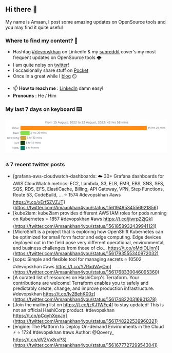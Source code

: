 <!--- [![Hits](https://hits.seeyoufarm.com/api/count/incr/badge.svg?url=https%3A%2F%2Fgithub.com%2Fakhan4u%2Fhit-counter&count_bg=%2379C83D&title_bg=%23555555&icon=&icon_color=%23E7E7E7&title=visits&edge_flat=false)](https://hits.seeyoufarm.com) --->

## Hi there 👋

My name is Amaan, I post some amazing updates on OpenSource tools and you may find it quite useful

### Where to find my content? 🤔

* Hashtag [#devopskhan](https://www.linkedin.com/feed/hashtag/devopskhan/) on LinkedIn & my [subreddit](https://www.reddit.com/r/devopskhan/) cover's my most frequent updates on OpenSource tools 🌩️
* I am quite noisy on [twitter](https://twitter.com/Amaankhan4you)!
* I occasionally share stuff on [Pocket](https://getpocket.com/@ej6g8d1dp2829A16a9Tf5d4T6bAMp3d8791rejDe86yem3bm4e14ex4fT4dluk29)
* Once in a great while I [blog](https://linuxparrot.com/) ⏲️


- 📫 **How to reach me** : [LinkedIn](https://www.linkedin.com/in/amaan-khan-linux-ninja) damn easy!
- **Pronouns** : He / Him

### My last 7 days on keyboard ⌨️

<img src="https://github.com/akhan4u/akhan4u/blob/main/images/stat.svg" alt="Amaan's Wakatime Activity!"/>

### 🔝 7 recent twitter posts
<!-- DEVDOJO:START -->
- [grafana-aws-cloudwatch-dashboards: :cloud: 30+ Grafana dashboards for AWS CloudWatch metrics: EC2, Lambda, S3, ELB, EMR, EBS, SNS, SES, SQS, RDS, EFS, ElastiCache, Billing, API Gateway, VPN, Step Functions, Route 53, CodeBuild, ...
⭐️ 1574
#devopskhan #aws
https://t.co/xErf5ZVZJT](https://twitter.com/Amaankhan4you/status/1561949534556921856)
- [kube2iam: kube2iam  provides different AWS IAM roles for pods running on Kubernetes
⭐️ 1857
#devopskhan #aws
https://t.co/jiwrp22jQk](https://twitter.com/Amaankhan4you/status/1561858932439941121)
- [MicroShift is a project that is exploring how OpenShift Kubernetes can be optimized for small form factor and edge computing. Edge devices deployed out in the field pose very different operational, environmental, and business challenges from those of clo… https://t.co/oMdiOLInn1](https://twitter.com/Amaankhan4you/status/1561793555340972032)
- [sops: Simple and flexible tool for managing secrets
⭐️ 10502
#devopskhan #aws
https://t.co/Y7RxdVAyOm](https://twitter.com/Amaankhan4you/status/1561768330046095360)
- [A curated list of resources on HashiCorp&#39;s Terraform. Your contributions are welcome! Terraform enables you to safely and predictably create, change, and improve production infrastructure. #devopskhan https://t.co/Iv2BehK00z](https://twitter.com/Amaankhan4you/status/1561748220316901378)
- [Join the mailing list on https://t.co/jzKJ1WFe4f to stay updated! This is not an official HashiCorp product. #devopskhan https://t.co/pCqyhXqxJq](https://twitter.com/Amaankhan4you/status/1561748222539960321)
- [engine: The Platform to Deploy On-demand Environments in the Cloud ⚡️
⭐️ 1724
#devopskhan #aws
Author: @Qovery_
https://t.co/dVZVv8rxP3](https://twitter.com/Amaankhan4you/status/1561677727299543041)
<!-- DEVDOJO:END -->

<!-- ![Amaan's GitHub stats](https://github-readme-stats.vercel.app/api?username=akhan4u&count_private=true&show_icons=true&hide=contribs) -->
